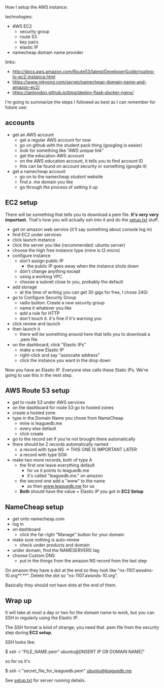 How I setup the AWS instance:

technologies:
 - AWS EC2
   - security group
   - route 53
   - key pairs
   - elastic IP
 - namecheap domain name provider

links:
 - http://docs.aws.amazon.com/Route53/latest/DeveloperGuide/routing-to-ec2-instance.html
 - https://www.mkyong.com/server/namecheap-domain-name-and-amazon-ec2/
 - https://ianlondon.github.io/blog/deploy-flask-docker-nginx/

I'm going to summarize the steps I followed as best as I can remember
for future use:

## accounts

 - get an AWS account
   - get a regular AWS account for now
   - go on github with the student pack thing (googling is easier)
   - look for something like "AWS unique link"
   - get the education AWS account
   - on the AWS education account, it tells you to find account ID
   - this can be found on account security or something (google it)
 - get a namecheap account
   - go on to the namecheap *student* website
   - find a .me domain you like
   - go through the process of setting it up
   
   
## EC2 setup

There will be something that tells you to download a pem file. **It's
very very important.** That's how you will actually ssh into it and do
the [setup.txt](https://github.com/kasrasadeghi/idb/blob/master/docs/server/setup.txt) stuff.

 - get on amazon web service (it'll say something about console log in)
 - find EC2 under services
 - click launch instance
 - click the server you like (recommended: ubuntu server)
 - choose the high free instance type (mine is t2.micro)
 - configure instance
   - don't assign public IP
     - the public IP goes away when the instance shuts down
   - don't change anything except 
   - using a working VPC
   - choose a subnet close to you, probably the default
 - add storage
   - at the time of writing you can get 30 gigs for free, I chose 24Gi
 - go to Configure Security Group
   - radio button: Create a *new* security group
   - name it whatever you like
   - add a rule for HTTP
   - don't touch it. it's fine if it's warning you
 - click review and launch
 - then launch it
   - there will be something around here that tells you to download a
     .pem file
 - on the dashboard, click "Elastic IPs"
   - make a new Elastic IP
   - right-click and say "assocaite address"
   - click the instance you want in the drop down

Now you have an Elastic IP. Everyone else calls these Static
IPs. We're going to use this in the next step.


## AWS Route 53 setup

 - get to route 53 under AWS services
 - on the dashboard for route 53 go to hosted zones
 - create a hosted zone
 - type in the Domain Name you chose from NameCheap
   - mine is leaguedb.me
   - every else default
   - click create
 - go to the record set if you're not brought there automatically
 - there should be 2 records automatically named
   - a record with type NS -> THIS ONE IS IMPORTANT LATER
   - a record with type SOA
 - make two more records, both of type A
   - the first one leave everything default
     - for us it points to leaguedb.me
     - it's called "leaguedb.me." on amazon
   - the second one add a "www" to the name
     - so then www.leaguedb.me for us
   - **Both** should have the value = Elastic IP you got in **EC2 Setup**


## NameCheap setup

 - get onto namecheap.com
 - log in
 - on dashboard
   - click the far-right "Manage" button for your domain
 - make sure nothing is auto-renew
   - check under products and domain
 - under domain, find the NAMESERVERS tag
 - choose Custom DNS
   - put in the things from the amazon NS record from the last step
   
On amazon they have a dot at the end so they look like
"ns-1107.awsdns-10.org**.**". Delete the dot so
"ns-1107.awsnds-10.org".

Basically they should not have dots at the end of them.

## Wrap up

It will take at most a day or two for the domain name to work, but you can
SSH in regularly using the Elastic IP.

The SSH format is kind of strange; you need that .pem file from the security step during **EC2 setup**.

SSH looks like:

$ ssh -i "FILE_NAME.pem" ubuntu@[INSERT IP OR DOMAIN NAME]"

so for us it's 

$ ssh -i "secret_file_for_leaguedb.pem" ubuntu@leaguedb.me

See [setup.txt](https://github.com/kasrasadeghi/idb/blob/master/docs/server/setup.txt) for server running details.

